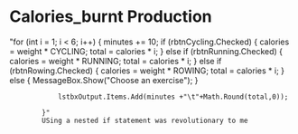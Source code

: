 # Calories_burnt Production
"for (int i = 1; i < 6; i++)
            {
                minutes += 10;
                if (rbtnCycling.Checked)
                {
                    calories = weight * CYCLING;
                    total = calories * i;
                }
                else if (rbtnRunning.Checked)
                {
                    calories = weight * RUNNING;
                    total = calories * i;
                }
                else if (rbtnRowing.Checked)
                {
                    calories = weight * ROWING;
                    total = calories * i;
                }
                else
                {
                    MessageBox.Show("Choose an exercise");
                }

                lstbxOutput.Items.Add(minutes +"\t"+Math.Round(total,0));
               
            }"
            USing a nested if statement was revolutionary to me
